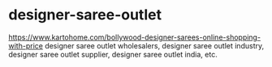# designer-saree-outlet
https://www.kartohome.com/bollywood-designer-sarees-online-shopping-with-price designer saree outlet wholesalers, designer saree outlet industry, designer saree outlet supplier, designer saree outlet india, etc.
